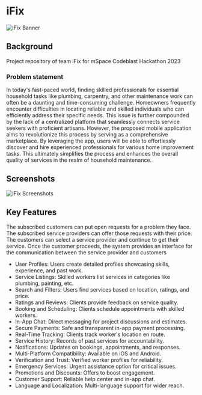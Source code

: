 # iFix

![iFix Banner](img/banner.png)

## Background

Project repository of team iFix for mSpace Codeblast Hackathon 2023

### Problem statement

In today's fast-paced world, finding skilled professionals for essential household tasks like plumbing, carpentry, and other maintenance work can often be a daunting and time-consuming challenge. Homeowners frequently encounter difficulties in locating reliable and skilled individuals who can efficiently address their specific needs. This issue is further compounded by the lack of a centralized platform that seamlessly connects service seekers with proficient artisans. However, the proposed mobile application aims to revolutionize this process by serving as a comprehensive marketplace. By leveraging the app, users will be able to effortlessly discover and hire experienced professionals for various home improvement tasks. This ultimately simplifies the process and enhances the overall quality of services in the realm of household maintenance.

## Screenshots

![iFix Screenshots](img/screenshots.png)

## Key Features

The subscribed customers can put open requests for a problem they face. The subscribed service providers can offer those requests with their price. The customers can select a service provider and continue to get their service. Once the customer proceeds, the system provides an interface for the communication between the service provider and customers

- User Profiles: Users create detailed profiles showcasing skills, experience, and past work.
- Service Listings: Skilled workers list services in categories like plumbing, painting, etc.
- Search and Filters: Users find services based on location, ratings, and price.
- Ratings and Reviews: Clients provide feedback on service quality.
- Booking and Scheduling: Clients schedule appointments with skilled workers.
- In-App Chat: Direct messaging for project discussions and estimates.
- Secure Payments: Safe and transparent in-app payment processing.
- Real-Time Tracking: Clients track worker's location en route.
- Service History: Records of past services for accountability.
- Notifications: Updates on bookings, appointments, and responses.
- Multi-Platform Compatibility: Available on iOS and Android.
- Verification and Trust: Verified worker profiles for reliability.
- Emergency Services: Urgent assistance option for critical issues.
- Promotions and Discounts: Offers to boost engagement.
- Customer Support: Reliable help center and in-app chat.
- Language and Localization: Multi-language support for wider reach.


